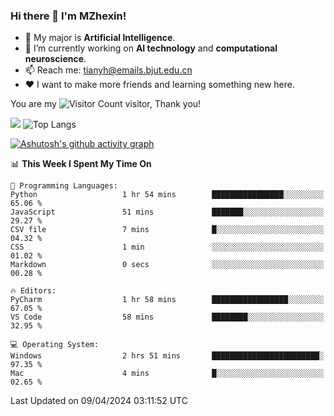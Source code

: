 ### Hi there 👋 I'm MZhexin!

- 💬 My major is **Artificial Intelligence**.
- 🔭 I’m currently working on **AI technology** and **computational neuroscience**.
- 📫 Reach me: <tianyh@emails.bjut.edu.cn> 
- :heart: I want to make more friends and learning something new here.

You are my ![Visitor Count](https://profile-counter.glitch.me/MZhexin/count.svg) visitor, Thank you!

 ![](https://github-readme-stats.vercel.app/api?username=MZhexin&show_icons=true&theme=transparent) ![Top Langs](https://github-readme-stats.vercel.app/api/top-langs/?username=MZhexin&layout=compact&theme=tokyonight) 

[![Ashutosh's github activity graph](https://github-readme-activity-graph.vercel.app/graph?username=MZhexin)](https://github.com/ashutosh00710/github-readme-activity-graph)



<!--START_SECTION:waka-->
📊 **This Week I Spent My Time On** 

```text
💬 Programming Languages: 
Python                   1 hr 54 mins        ████████████████░░░░░░░░░   65.06 % 
JavaScript               51 mins             ███████░░░░░░░░░░░░░░░░░░   29.27 % 
CSV file                 7 mins              █░░░░░░░░░░░░░░░░░░░░░░░░   04.32 % 
CSS                      1 min               ░░░░░░░░░░░░░░░░░░░░░░░░░   01.02 % 
Markdown                 0 secs              ░░░░░░░░░░░░░░░░░░░░░░░░░   00.28 % 

🔥 Editors: 
PyCharm                  1 hr 58 mins        █████████████████░░░░░░░░   67.05 % 
VS Code                  58 mins             ████████░░░░░░░░░░░░░░░░░   32.95 % 

💻 Operating System: 
Windows                  2 hrs 51 mins       ████████████████████████░   97.35 % 
Mac                      4 mins              █░░░░░░░░░░░░░░░░░░░░░░░░   02.65 % 
```


 Last Updated on 09/04/2024 03:11:52 UTC
<!--END_SECTION:waka-->


